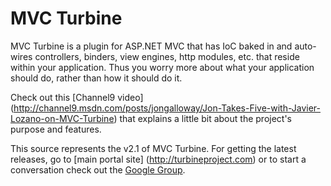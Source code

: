 MVC Turbine
===========

MVC Turbine is a plugin for ASP.NET MVC that has IoC baked in and auto-wires controllers, binders, view engines, http modules, etc. that reside within your application. Thus you worry more about what your application should do, rather than how it should do it.

Check out this [Channel9 video] (http://channel9.msdn.com/posts/jongalloway/Jon-Takes-Five-with-Javier-Lozano-on-MVC-Turbine) that explains a little bit about the project's purpose and features.

This source represents the v2.1 of MVC Turbine.  For getting the latest releases, go to [main portal site] (http://turbineproject.com) or to start a conversation check out the [Google Group](http://groups.google.com/group/mvcturbine).

